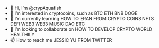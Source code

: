 - 👋 Hi, I’m @crypAquafish
- 👀 I’m interested in cryptocoins, such as BTC ETH BNB DOGE 
- 🌱 I’m currently learning HOW TO ERAN FROM CRYPTO COINS NFTS DEFI WEB3 WEB3 MUSIC DAO ETC
- 💞️ I’m looking to collaborate on HOW TO DEVELOP CRYPTO WORLD HEALTHILY
- 📫 How to reach me JESSIC YU FROM TWITTER

<!---
crypAquafish/crypAquafish is a ✨ special ✨ repository because its `README.md` (this file) appears on your GitHub profile.
You can click the Preview link to take a look at your changes.
--->
